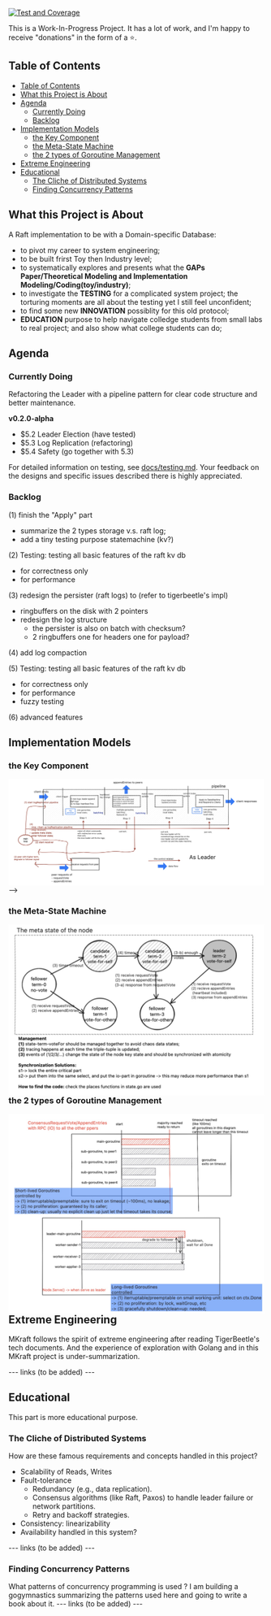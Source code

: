 [![Test and Coverage](https://github.com/maki3cat/mkraft/actions/workflows/test-coverage.yml/badge.svg?branch=main)](https://github.com/maki3cat/mkraft/actions/workflows/test-coverage.yml)

This is a Work-In-Progress Project.
It has a lot of work, and I'm happy to receive "donations" in the form of a :star:.

## Table of Contents

- [Table of Contents](#table-of-contents)
- [What this Project is About](#what-this-project-is-about)
- [Agenda](#agenda)
  - [Currently Doing](#currently-doing)
  - [Backlog](#backlog)
- [Implementation Models](#implementation-models)
  - [the Key Component](#the-key-component)
  - [the Meta-State Machine](#the-meta-state-machine)
  - [the 2 types of Goroutine Management](#the-2-types-of-goroutine-management)
- [Extreme Engineering](#extreme-engineering)
- [Educational](#educational)
  - [The Cliche of Distributed Systems](#the-cliche-of-distributed-systems)
  - [Finding Concurrency Patterns](#finding-concurrency-patterns)


## What this Project is About

A Raft implementation to be with a Domain-specific Database:
- to pivot my career to system engineering;
- to be built frirst Toy then Industry level;
- to systematically explores and presents what the **GAPs Paper/Theoretical Modeling and Implementation Modeling/Coding(toy/industry)**;
- to investigate the **TESTING** for a complicated system project; the torturing moments are all about the testing yet I still feel unconfident;
- to find some new **INNOVATION** possiblity for this old protocol;
- **EDUCATION** purpose to help navigate colledge students from small labs to real project; and also show what college students can do;

<!-- <img src="img/logo.jpg" alt="My Image" align="right" width="250"> -->


## Agenda

### Currently Doing

Refactoring the Leader with a pipeline pattern for clear code structure and better maintenance.

<b> v0.2.0-alpha </b>
- $5.2 Leader Election (have tested)
- $5.3 Log Replication (refactoring)
- $5.4 Safety (go together with 5.3)

For detailed information on testing, see [docs/testing.md](docs/testing.md). Your feedback on the designs and specific issues described there is highly appreciated.

### Backlog

(1) finish the "Apply" part
 - summarize the 2 types storage v.s. raft log;
 - add a tiny testing purpose statemachine (kv?)

(2) Testing: testing all basic features of the raft kv db
- for correctness only
- for performance

(3) redesign the persister (raft logs) to (refer to tigerbeetle's impl)
- ringbuffers on the disk with 2 pointers
- redesign the log structure
  - the persister is also on batch with checksum?
  - 2 ringbuffers one for headers one for payload?

(4) add log compaction

(5) Testing: testing all basic features of the raft kv db
- for correctness only
- for performance
- fuzzy testing

(6) advanced features

## Implementation Models

### the Key Component

<a href="img/impl_design_v2.jpg">
  <img src="img/impl_design_v2.jpg" alt="design-v1" align="right">
</a> -->


### the Meta-State Machine

<a href="img/impl_design_state_v2.jpg">
  <img src="img/impl_design_state_v2.jpg" alt="design-v1" align="right">
</a>

### the 2 types of Goroutine Management

<a href="img/impl_goroutine_management.jpg">
  <img src="img/impl_goroutine_management.jpg" alt="design-v1" align="right">
</a>


## Extreme Engineering

MKraft follows the spirit of extreme engineering after reading TigerBeetle's tech documents. And the experience of exploration with Golang and in this MKraft project is under-summarization.


--- links (to be added) ---


## Educational

This part is more educational purpose.


### The Cliche of Distributed Systems

How are these famous requirements and concepts handled in this project?
- Scalability of Reads, Writes
- Fault-tolerance
  - Redundancy (e.g., data replication).
  - Consensus algorithms (like Raft, Paxos) to handle leader failure or network partitions.
  - Retry and backoff strategies.
- Consistency: linearizability
- Availability
handled in this system?

--- links (to be added) ---

### Finding Concurrency Patterns

What patterns of concurrency programming is used ?
I am building a gogymnastics summarizing the patterns used here and going to write a book about it.
--- links (to be added) ---